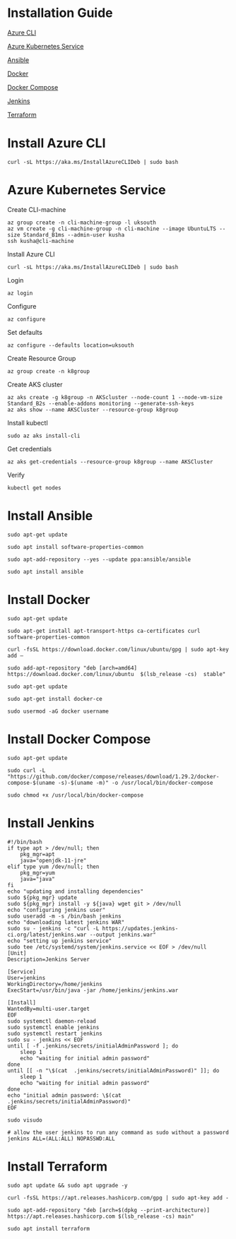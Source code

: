 # Installation Guide

[Azure CLI](#Install-Azure-CLI) 

[Azure Kubernetes Service](#Azure-Kubernetes-Service)

[Ansible](#Install-Ansible)

[Docker](#Install-Docker)

[Docker Compose](#Install-Docker-Compose)

[Jenkins](#Install-Jenkins)

[Terraform](#Install-Terraform)


# Install Azure CLI


``curl -sL https://aka.ms/InstallAzureCLIDeb | sudo bash``



# Azure Kubernetes Service

Create CLI-machine

````
az group create -n cli-machine-group -l uksouth
az vm create -g cli-machine-group -n cli-machine --image UbuntuLTS --size Standard_B1ms --admin-user kusha
ssh kusha@cli-machine
````

Install Azure CLI 

````
curl -sL https://aka.ms/InstallAzureCLIDeb | sudo bash
````

Login

````
az login
````

Configure

````
az configure
````

Set defaults

````
az configure --defaults location=uksouth
````

Create Resource Group

````
az group create -n k8group 
````

Create AKS cluster

````
az aks create -g k8group -n AKScluster --node-count 1 --node-vm-size Standard_B2s --enable-addons monitoring --generate-ssh-keys
az aks show --name AKSCluster --resource-group k8group
````

Install kubectl

````
sudo az aks install-cli
````

Get credentials

````
az aks get-credentials --resource-group k8group --name AKSCluster
````

Verify

````
kubectl get nodes
````



# Install Ansible

`sudo apt-get update`

`sudo apt install software-properties-common`

``sudo apt-add-repository --yes --update ppa:ansible/ansible``

`sudo apt install ansible`



# Install Docker

```
sudo apt-get update
```

```
sudo apt-get install apt-transport-https ca-certificates curl software-properties-common
```

```
curl -fsSL https://download.docker.com/linux/ubuntu/gpg | sudo apt-key add –
```

```
sudo add-apt-repository "deb [arch=amd64] https://download.docker.com/linux/ubuntu  $(lsb_release -cs)  stable"
```

```
sudo apt-get update
```

```
sudo apt-get install docker-ce
```

```
sudo usermod -aG docker username
```



# Install Docker Compose

````
sudo apt-get update
````

````
sudo curl -L "https://github.com/docker/compose/releases/download/1.29.2/docker-compose-$(uname -s)-$(uname -m)" -o /usr/local/bin/docker-compose
````

````
sudo chmod +x /usr/local/bin/docker-compose
````



# Install Jenkins

```
#!/bin/bash
if type apt > /dev/null; then
    pkg_mgr=apt
    java="openjdk-11-jre"
elif type yum /dev/null; then
    pkg_mgr=yum
    java="java"
fi
echo "updating and installing dependencies"
sudo ${pkg_mgr} update
sudo ${pkg_mgr} install -y ${java} wget git > /dev/null
echo "configuring jenkins user"
sudo useradd -m -s /bin/bash jenkins
echo "downloading latest jenkins WAR"
sudo su - jenkins -c "curl -L https://updates.jenkins-ci.org/latest/jenkins.war --output jenkins.war"
echo "setting up jenkins service"
sudo tee /etc/systemd/system/jenkins.service << EOF > /dev/null
[Unit]
Description=Jenkins Server

[Service]
User=jenkins
WorkingDirectory=/home/jenkins
ExecStart=/usr/bin/java -jar /home/jenkins/jenkins.war

[Install]
WantedBy=multi-user.target
EOF
sudo systemctl daemon-reload
sudo systemctl enable jenkins
sudo systemctl restart jenkins
sudo su - jenkins << EOF
until [ -f .jenkins/secrets/initialAdminPassword ]; do
    sleep 1
    echo "waiting for initial admin password"
done
until [[ -n "\$(cat  .jenkins/secrets/initialAdminPassword)" ]]; do
    sleep 1
    echo "waiting for initial admin password"
done
echo "initial admin password: \$(cat .jenkins/secrets/initialAdminPassword)"
EOF
```

``sudo visudo``

````
# allow the user jenkins to run any command as sudo without a password
jenkins ALL=(ALL:ALL) NOPASSWD:ALL
````



# Install Terraform

````
sudo apt update && sudo apt upgrade -y
````

````
curl -fsSL https://apt.releases.hashicorp.com/gpg | sudo apt-key add -
````

````
sudo apt-add-repository "deb [arch=$(dpkg --print-architecture)] https://apt.releases.hashicorp.com $(lsb_release -cs) main"
````

````
sudo apt install terraform
````
